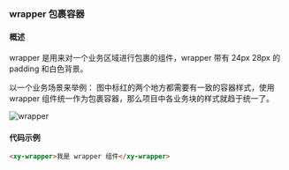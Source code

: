 ### wrapper 包裹容器

#### 概述

wrapper 是用来对一个业务区域进行包裹的组件，wrapper 带有 24px 28px 的 padding 和白色背景。

以一个业务场景来举例：
图中标红的两个地方都需要有一致的容器样式，使用 wrapper 组件统一作为包裹容器，那么项目中各业务块的样式就趋于统一了。

![wrapper](screenshot.png)


#### 代码示例

```html
<xy-wrapper>我是 wrapper 组件</xy-wrapper>
```
